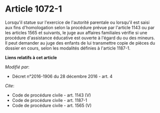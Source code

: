 # Article 1072-1

Lorsqu'il statue sur l'exercice de l'autorité parentale ou lorsqu'il est saisi aux fins d'homologation selon la procédure
prévue par l'article 1143 ou par les articles 1565 et suivants, le juge aux affaires familiales vérifie si une procédure
d'assistance éducative est ouverte à l'égard du ou des mineurs. Il peut demander au juge des enfants de lui transmettre copie
de pièces du dossier en cours, selon les modalités définies à l'article 1187-1.

**Liens relatifs à cet article**

_Modifié par_:

  - Décret n°2016-1906 du 28 décembre 2016 - art. 4

_Cite_:

  - Code de procédure civile - art. 1143 (V)
  - Code de procédure civile - art. 1187-1
  - Code de procédure civile - art. 1565 (V)
